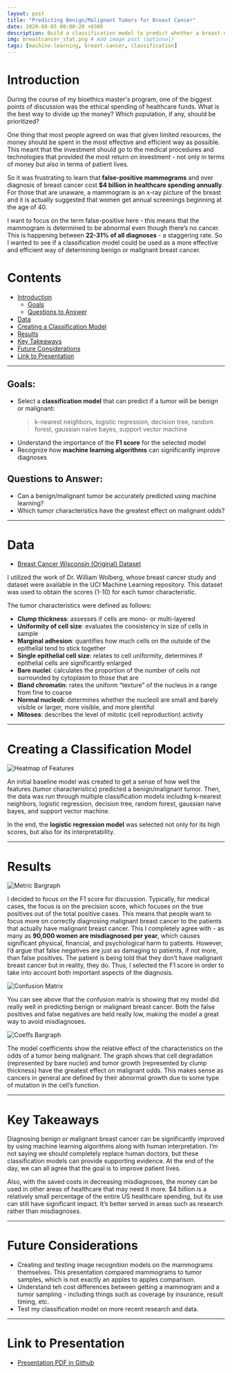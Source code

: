 ```yaml
---
layout: post
title: "Predicting Benign/Malignant Tumors for Breast Cancer"
date: 2020-08-05 00:00:20 +0300
description: Build a classification model to predict whether a breast cancer cell will be benign or malignant based on cell characteristics. # Add post description (optional)
img: breastcancer_stat.png # Add image post (optional)
tags: [machine-learning, breast-cancer, classification]
---
```


# Introduction <a name="introduction">

During the course of my bioethics master's program, one of the biggest points of discussion was the ethical spending of healthcare funds. What is the best way to divide up the money? Which population, if any, should be prioritized?

One thing that most people agreed on was that given limited resources, the money should be spent in the most effective and efficient way as possible. This meant that the investment should go to the medical procedures and technologies that provided the most return on investment - not only in terms of money but also in terms of patient lives.

So it was frustrating to learn that <b>false-positive mammograms</b> and over diagnosis of breast cancer cost <b>\$4 billion in healthcare spending annually</b>. For those that are unaware, a mammogram is an x-ray picture of the breast and it is actually suggested that women get annual screenings beginning at the age of 40.

I want to focus on the term false-positive here - this means that the mammogram is determined to be abnormal even though there’s no cancer. This is happening between <b>22-31% of all diagnoses</b> - a staggering rate. So I wanted to see if a classification model could be used as a more effective and efficient way of determining benign or malignant breast cancer.

# Contents

- [Introduction](#introduction)
  - [Goals](#goal)
  - [Questions to Answer](#questions-to-answer)
- [Data](#data)
- [Creating a Classification Model](#model)
- [Results](#results)
- [Key Takeaways](#takeaway)
- [Future Considerations](#future)
- [Link to Presentation](#link)

---

## Goals: <a name="goal"></a>

- Select a <b>classification model</b> that can predict if a tumor will be benign or malignant:
  > k-nearest neighbors, logistic regression, decision tree, random forest, gaussian naive bayes, support vector machine
- Understand the importance of the <b>F1 score</b> for the selected model
- Recognize how <b>machine learning algorithms</b> can significantly improve diagnoses

## Questions to Answer: <a name="questions-to-answer"></a>

- Can a benign/malignant tumor be accurately predicted using machine learning?
- Which tumor characteristics have the greatest effect on malignant odds?

---

# Data <a name="data"></a>

- <a href="https://archive.ics.uci.edu/ml/datasets/breast+cancer+wisconsin+(original)" target="_blank">Breast Cancer Wisconsin (Original) Dataset</a>

I utilized the work of Dr. William Wolberg, whose breast cancer study and dataset were available in the UCI Machine Learning repository. This dataset was used to obtain the scores (1-10) for each tumor characteristic.

The tumor characteristics were defined as follows:

- <b>Clump thickness</b>: assesses if cells are mono- or multi-layered
- <b>Uniformity of cell size</b>: evaluates the consistency in size of cells in sample
- <b>Marginal adhesion</b>: quantifies how much cells on the outside of the epithelial tend to stick together
- <b>Single epithelial cell size</b>: relates to cell uniformity, determines if epithelial cells are significantly enlarged
- <b>Bare nuclei</b>: calculates the proportion of the number of cells not surrounded by cytoplasm to those that are
- <b>Bland chromatin</b>: rates the uniform “texture” of the nucleus in a range from fine to coarse
- <b>Normal nucleoli</b>: determines whether the nucleoli are small and barely visible or larger, more visible, and more plentiful
- <b>Mitoses</b>: describes the level of mitotic (cell reproduction) activity

---

# Creating a Classification Model <a name="model"></a>

![Heatmap of Features]({{site.baseurl}}/assets/img/breastcancer_heatmap.png)

An initial baseline model was created to get a sense of how well the features (tumor characteristics) predicted a benign/malignant tumor. Then, the data was run through multiple classification models including k-nearest neighbors, logistic regression, decision tree, random forest, gaussian naive bayes, and support vector machine.

In the end, the <b>logistic regression model</b> was selected not only for its high scores, but also for its interpretability.

---

# Results <a name="results"></a>

![Metric Bargraph]({{site.baseurl}}/assets/img/logit_metrics_bargraph.png)

I decided to focus on the F1 score for discussion. Typically, for medical cases, the focus is on the precision score, which focuses on the true positives out of the total positive cases. This means that people want to focus more on correctly diagnosing malignant breast cancer to the patients that actually have malignant breast cancer. This I completely agree with - as many as <b>90,000 women are misdiagnosed per year</b>, which causes significant physical, financial, and psychological harm to patients. However, I’d argue that false negatives are just as damaging to patients, if not more, than false positives. The patient is being told that they don’t have malignant breast cancer but in reality, they do. Thus, I selected the F1 score in order to take into account both important aspects of the diagnosis.

![Confusion Matrix]({{site.baseurl}}/assets/img/confusionmatrix.png)

You can see above that the confusion matrix is showing that my model did really well in predicting benign or malignant breast cancer. Both the false positives and false negatives are held really low, making the model a great way to avoid misdiagnoses.

![Coeffs Bargraph]({{site.baseurl}}/assets/img/coeffs_bargraph.png)

The model coefficients show the relative effect of the characteristics on the odds of a tumor being malignant. The graph shows that cell degradation (represented by bare nuclei) and tumor growth (represented by clump thickness) have the greatest effect on malignant odds. This makes sense as cancers in general are defined by their abnormal growth due to some type of mutation in the cell’s function.

---

# Key Takeaways <a name="takeaway"></a>

Diagnosing benign or malignant breast cancer can be significantly improved by using machine learning algorithms along with human interpretation. I’m not saying we should completely replace human doctors, but these classification models can provide supporting evidence. At the end of the day, we can all agree that the goal is to improve patient lives.

Also, with the saved costs in decreasing misdiagnoses, the money can be used in other areas of healthcare that may need it more. \$4 billion is a relatively small percentage of the entire US healthcare spending, but its use can still have significant impact. It’s better served in areas such as research rather than misdiagnoses.

---

# Future Considerations <a name="future"></a>

- Creating and testing image recognition models on the mammograms themselves. This presentation compared mammograms to tumor samples, which is not exactly an apples to apples comparison.
- Understand teh cost differences between getting a mammogram and a tumor sampling - including things such as coverage by insurance, result timing, etc.
- Test my classification model on more recent research and data.

---

# Link to Presentation <a name="link"></a>

- <a href="https://github.com/eunchanity/davids_repo/blob/master/projects/project3_breastcancer/reports/project3_breastcancer.pdf" target="_blank">Presentation PDF in Github</a><br/>
